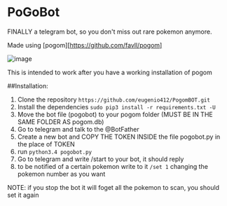 
# PoGoBot

FINALLY a telegram bot, so you don't miss out rare pokemon anymore.

Made using [pogom][https://github.com/favll/pogom]

![image](https://raw.githubusercontent.com/eugenio412/PogomBOT/master/images/pogobot.jpg)

This is intended to work after you have a working installation of pogom

##Installation:
1. Clone the repository `https://github.com/eugenio412/PogomBOT.git`
2. Install the dependencies `sudo pip3 install -r requirements.txt -U`
3. Move the bot file (pogobot) to your pogom folder (MUST BE IN THE SAME FOLDER AS pogom.db) 
4. Go to telegram and talk to the @BotFather
5. Create a new bot and COPY THE TOKEN INSIDE the file pogobot.py in the place of TOKEN
6. run `python3.4 pogobot.py`
7. Go to telegram and write /start to your bot, it should reply
8. to be notified of a certain pokemon write to it `/set 1` changing the pokemon number as you want

NOTE: if you stop the bot it will foget all the pokemon to scan, you should set it again
